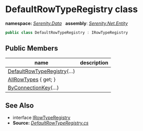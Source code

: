 # DefaultRowTypeRegistry class
**namespace:** *[Serenity.Data](../README.md#serenity.data-namespace)*   **assembly**: *[Serenity.Net.Entity](../README.md)*

```csharp
public class DefaultRowTypeRegistry : IRowTypeRegistry
```

## Public Members

| name | description |
| --- | --- |
| [DefaultRowTypeRegistry](DefaultRowTypeRegistry/DefaultRowTypeRegistry.md)(…) |  |
| [AllRowTypes](DefaultRowTypeRegistry/AllRowTypes.md) { get; } |  |
| [ByConnectionKey](DefaultRowTypeRegistry/ByConnectionKey.md)(…) |  |

## See Also

* interface [IRowTypeRegistry](IRowTypeRegistry.md)
* **Source:** *[DefaultRowTypeRegistry.cs](https://github.com/serenity-is/Serenity/blob/master/src/Serenity.Net.Entity/Row/DefaultRowTypeRegistry.cs)*